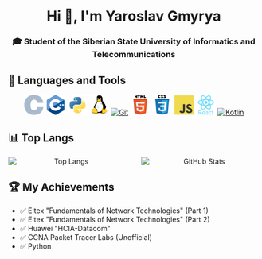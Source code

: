 <h1 align="center">Hi 👋, I'm Yaroslav Gmyrya</h1>

<h3 align="center">🎓 Student of the Siberian State University of Informatics and Telecommunications</h3>

## 🧰 Languages and Tools

<p align="center">
  <a href="https://www.cprogramming.com/" target="_blank"><img src="https://raw.githubusercontent.com/devicons/devicon/master/icons/c/c-original.svg" alt="C" width="40" height="40"/></a>
  <a href="https://www.w3schools.com/cpp/" target="_blank"><img src="https://raw.githubusercontent.com/devicons/devicon/master/icons/cplusplus/cplusplus-original.svg" alt="C++" width="40" height="40"/></a>
  <a href="https://www.python.org" target="_blank"><img src="https://raw.githubusercontent.com/devicons/devicon/master/icons/python/python-original.svg" alt="Python" width="40" height="40"/></a>
  <a href="https://www.linux.org/" target="_blank"><img src="https://raw.githubusercontent.com/devicons/devicon/master/icons/linux/linux-original.svg" alt="Linux" width="40" height="40"/></a>
  <a href="https://git-scm.com/" target="_blank"><img src="https://www.vectorlogo.zone/logos/git-scm/git-scm-icon.svg" alt="Git" width="40" height="40"/></a>
  <a href="https://www.w3.org/html/" target="_blank"><img src="https://raw.githubusercontent.com/devicons/devicon/master/icons/html5/html5-original-wordmark.svg" alt="HTML" width="40" height="40"/></a>
  <a href="https://www.w3schools.com/css/" target="_blank"><img src="https://raw.githubusercontent.com/devicons/devicon/master/icons/css3/css3-original-wordmark.svg" alt="CSS" width="40" height="40"/></a>
  <a href="https://developer.mozilla.org/en-US/docs/Web/JavaScript" target="_blank"><img src="https://raw.githubusercontent.com/devicons/devicon/master/icons/javascript/javascript-original.svg" alt="JS" width="40" height="40"/></a>
  <a href="https://reactjs.org/" target="_blank"><img src="https://raw.githubusercontent.com/devicons/devicon/master/icons/react/react-original-wordmark.svg" alt="React" width="40" height="40"/></a>
  <a href="https://kotlinlang.org" target="_blank"><img src="https://www.vectorlogo.zone/logos/kotlinlang/kotlinlang-icon.svg" alt="Kotlin" width="40" height="40"/></a>
</p>

## 📊 Top Langs

<div align="center" style="display: flex; flex-direction: row; justify-content: center; gap: 30px;">

  <img src="https://github-readme-stats.vercel.app/api/top-langs/?username=YaroslavGmyrya&langs_count=8&theme=dark" alt="Top Langs" width="400" />

  <img src="https://github-readme-stats.vercel.app/api?username=YaroslavGmyrya&theme=dark&show_icons=true&rank_icon=github" alt="GitHub Stats" width="400" />

</div>

## 🏆 My Achievements

- ✅ Eltex "Fundamentals of Network Technologies" (Part 1)  
- ✅ Eltex "Fundamentals of Network Technologies" (Part 2)  
- ✅ Huawei "HCIA-Datacom"  
- ✅ CCNA Packet Tracer Labs (Unofficial)  
- ✅ Python  
